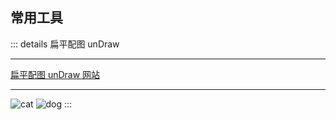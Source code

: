 ## 常用工具



::: details 扁平配图 unDraw

-------------

[扁平配图 unDraw 网站](https://undraw.co/illustrations)

-------------

![cat](/assets/utils/cat.png)
![dog](/assets/utils/dog.png)
:::
